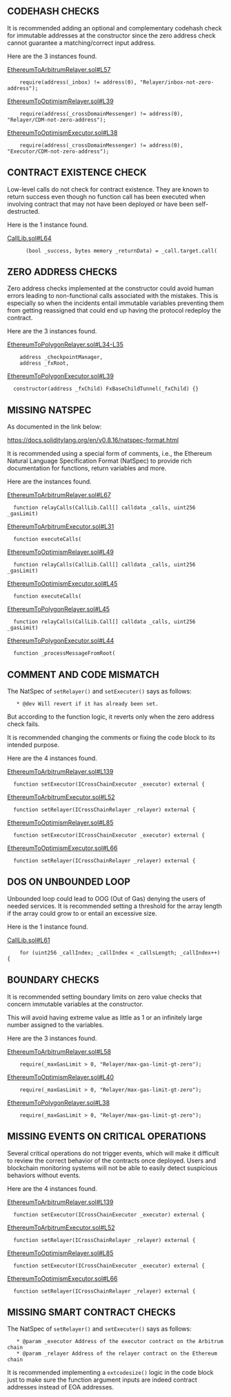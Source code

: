 ## CODEHASH CHECKS
It is recommended adding an optional and complementary codehash check for immutable addresses at the constructor since the zero address check cannot guarantee a matching/correct input address.

Here are the 3 instances found.

[EthereumToArbitrumRelayer.sol#L57](https://github.com/pooltogether/ERC5164/blob/5647bd84f2a6d1a37f41394874d567e45a97bf48/src/ethereum-arbitrum/EthereumToArbitrumRelayer.sol#L57)

```
    require(address(_inbox) != address(0), "Relayer/inbox-not-zero-address");
```
[EthereumToOptimismRelayer.sol#L39](https://github.com/pooltogether/ERC5164/blob/5647bd84f2a6d1a37f41394874d567e45a97bf48/src/ethereum-optimism/EthereumToOptimismRelayer.sol#L39)

```
    require(address(_crossDomainMessenger) != address(0), "Relayer/CDM-not-zero-address");
```
[EthereumToOptimismExecutor.sol#L38](https://github.com/pooltogether/ERC5164/blob/5647bd84f2a6d1a37f41394874d567e45a97bf48/src/ethereum-optimism/EthereumToOptimismExecutor.sol#L38)

```
    require(address(_crossDomainMessenger) != address(0), "Executor/CDM-not-zero-address");
```
## CONTRACT EXISTENCE CHECK
Low-level calls do not check for contract existence. They are known to return success even though no function call has been executed when involving contract that may not have been deployed or have been self-destructed.

Here is the 1 instance found.

[CallLib.sol#L64](https://github.com/pooltogether/ERC5164/blob/5647bd84f2a6d1a37f41394874d567e45a97bf48/src/libraries/CallLib.sol#L64)

```
      (bool _success, bytes memory _returnData) = _call.target.call(
```
## ZERO ADDRESS CHECKS
Zero address checks implemented at the constructor could avoid human errors leading to non-functional calls associated with the mistakes. This is especially so when the incidents entail immutable variables preventing them from getting reassigned that could end up having the protocol redeploy the contract.

Here are the 3 instances found.

[EthereumToPolygonRelayer.sol#L34-L35](https://github.com/pooltogether/ERC5164/blob/5647bd84f2a6d1a37f41394874d567e45a97bf48/src/ethereum-polygon/EthereumToPolygonRelayer.sol#L34-L35)

```
    address _checkpointManager,
    address _fxRoot,
```
[EthereumToPolygonExecutor.sol#L39](https://github.com/pooltogether/ERC5164/blob/5647bd84f2a6d1a37f41394874d567e45a97bf48/src/ethereum-polygon/EthereumToPolygonExecutor.sol#L39)

```
  constructor(address _fxChild) FxBaseChildTunnel(_fxChild) {}
```
## MISSING NATSPEC
As documented in the link below:

https://docs.soliditylang.org/en/v0.8.16/natspec-format.html

It is recommended using a special form of comments, i.e., the Ethereum Natural Language Specification Format (NatSpec) to provide rich documentation for functions, return variables and more.

Here are the instances found.

[EthereumToArbitrumRelayer.sol#L67](https://github.com/pooltogether/ERC5164/blob/5647bd84f2a6d1a37f41394874d567e45a97bf48/src/ethereum-arbitrum/EthereumToArbitrumRelayer.sol#L67)

```
  function relayCalls(CallLib.Call[] calldata _calls, uint256 _gasLimit)
```
[EthereumToArbitrumExecutor.sol#L31](https://github.com/pooltogether/ERC5164/blob/5647bd84f2a6d1a37f41394874d567e45a97bf48/src/ethereum-arbitrum/EthereumToArbitrumExecutor.sol#L31)

```
  function executeCalls(
```
[EthereumToOptimismRelayer.sol#L49](https://github.com/pooltogether/ERC5164/blob/5647bd84f2a6d1a37f41394874d567e45a97bf48/src/ethereum-optimism/EthereumToOptimismRelayer.sol#L49)

```
  function relayCalls(CallLib.Call[] calldata _calls, uint256 _gasLimit)
```
[EthereumToOptimismExecutor.sol#L45](https://github.com/pooltogether/ERC5164/blob/5647bd84f2a6d1a37f41394874d567e45a97bf48/src/ethereum-optimism/EthereumToOptimismExecutor.sol#L45)

```
  function executeCalls(
```
[EthereumToPolygonRelayer.sol#L45](https://github.com/pooltogether/ERC5164/blob/5647bd84f2a6d1a37f41394874d567e45a97bf48/src/ethereum-polygon/EthereumToPolygonRelayer.sol#L45)

```
  function relayCalls(CallLib.Call[] calldata _calls, uint256 _gasLimit)
```
[EthereumToPolygonExecutor.sol#L44](https://github.com/pooltogether/ERC5164/blob/5647bd84f2a6d1a37f41394874d567e45a97bf48/src/ethereum-polygon/EthereumToPolygonExecutor.sol#L44)

```
  function _processMessageFromRoot(
```
## COMMENT AND CODE MISMATCH
The NatSpec of `setRelayer()` and `setExecuter()` says as follows:

```
   * @dev Will revert if it has already been set.
```
But according to the function logic, it reverts only when the zero address check fails. 

It is recommended changing the comments or fixing the code block to its intended purpose.

Here are the 4 instances found.

[EthereumToArbitrumRelayer.sol#L139](https://github.com/pooltogether/ERC5164/blob/5647bd84f2a6d1a37f41394874d567e45a97bf48/src/ethereum-arbitrum/EthereumToArbitrumRelayer.sol#L139)

```
  function setExecutor(ICrossChainExecutor _executor) external {
```
[EthereumToArbitrumExecutor.sol#L52](https://github.com/pooltogether/ERC5164/blob/5647bd84f2a6d1a37f41394874d567e45a97bf48/src/ethereum-arbitrum/EthereumToArbitrumExecutor.sol#L52)

```
  function setRelayer(ICrossChainRelayer _relayer) external {
```
[EthereumToOptimismRelayer.sol#L85](https://github.com/pooltogether/ERC5164/blob/5647bd84f2a6d1a37f41394874d567e45a97bf48/src/ethereum-optimism/EthereumToOptimismRelayer.sol#L85)

```
  function setExecutor(ICrossChainExecutor _executor) external {
```
[EthereumToOptimismExecutor.sol#L66](https://github.com/pooltogether/ERC5164/blob/5647bd84f2a6d1a37f41394874d567e45a97bf48/src/ethereum-optimism/EthereumToOptimismExecutor.sol#L66)

```
  function setRelayer(ICrossChainRelayer _relayer) external {
```
## DOS ON UNBOUNDED LOOP
Unbounded loop could lead to OOG (Out of Gas) denying the users of needed services. It is recommended setting a threshold for the array length if the array could grow to or entail an excessive size.

Here is the 1 instance found.

[CallLib.sol#L61](https://github.com/pooltogether/ERC5164/blob/5647bd84f2a6d1a37f41394874d567e45a97bf48/src/libraries/CallLib.sol#L61)

```
    for (uint256 _callIndex; _callIndex < _callsLength; _callIndex++) {
```
## BOUNDARY CHECKS
It is recommended setting boundary limits on zero value checks that concern immutable variables at the constructor.

This will avoid having extreme value as little as 1 or an infinitely large number assigned to the variables.

Here are the 3 instances found.

[EthereumToArbitrumRelayer.sol#L58](https://github.com/pooltogether/ERC5164/blob/5647bd84f2a6d1a37f41394874d567e45a97bf48/src/ethereum-arbitrum/EthereumToArbitrumRelayer.sol#L58)

```
    require(_maxGasLimit > 0, "Relayer/max-gas-limit-gt-zero");
```
[EthereumToOptimismRelayer.sol#L40](https://github.com/pooltogether/ERC5164/blob/5647bd84f2a6d1a37f41394874d567e45a97bf48/src/ethereum-optimism/EthereumToOptimismRelayer.sol#L40)

```
    require(_maxGasLimit > 0, "Relayer/max-gas-limit-gt-zero");
```
[EthereumToPolygonRelayer.sol#L38](https://github.com/pooltogether/ERC5164/blob/5647bd84f2a6d1a37f41394874d567e45a97bf48/src/ethereum-polygon/EthereumToPolygonRelayer.sol#L38)

```
    require(_maxGasLimit > 0, "Relayer/max-gas-limit-gt-zero");
```
## MISSING EVENTS ON CRITICAL OPERATIONS
Several critical operations do not trigger events, which will make it difficult to review the correct behavior of the contracts once deployed. Users and blockchain monitoring systems will not be able to easily detect suspicious behaviors without events. 

Here are the 4 instances found.

[EthereumToArbitrumRelayer.sol#L139](https://github.com/pooltogether/ERC5164/blob/5647bd84f2a6d1a37f41394874d567e45a97bf48/src/ethereum-arbitrum/EthereumToArbitrumRelayer.sol#L139)

```
  function setExecutor(ICrossChainExecutor _executor) external {
```
[EthereumToArbitrumExecutor.sol#L52](https://github.com/pooltogether/ERC5164/blob/5647bd84f2a6d1a37f41394874d567e45a97bf48/src/ethereum-arbitrum/EthereumToArbitrumExecutor.sol#L52)

```
  function setRelayer(ICrossChainRelayer _relayer) external {
```
[EthereumToOptimismRelayer.sol#L85](https://github.com/pooltogether/ERC5164/blob/5647bd84f2a6d1a37f41394874d567e45a97bf48/src/ethereum-optimism/EthereumToOptimismRelayer.sol#L85)

```
  function setExecutor(ICrossChainExecutor _executor) external {
```
[EthereumToOptimismExecutor.sol#L66](https://github.com/pooltogether/ERC5164/blob/5647bd84f2a6d1a37f41394874d567e45a97bf48/src/ethereum-optimism/EthereumToOptimismExecutor.sol#L66)

```
  function setRelayer(ICrossChainRelayer _relayer) external {
```
## MISSING SMART CONTRACT CHECKS
The NatSpec of `setRelayer()` and `setExecuter()` says as follows:

```
   * @param _executor Address of the executor contract on the Arbitrum chain
   * @param _relayer Address of the relayer contract on the Ethereum chain
```
It is recommended implementing a `extcodesize()` logic in the code block just to make sure the function argument inputs are indeed contract addresses instead of EOA addresses.